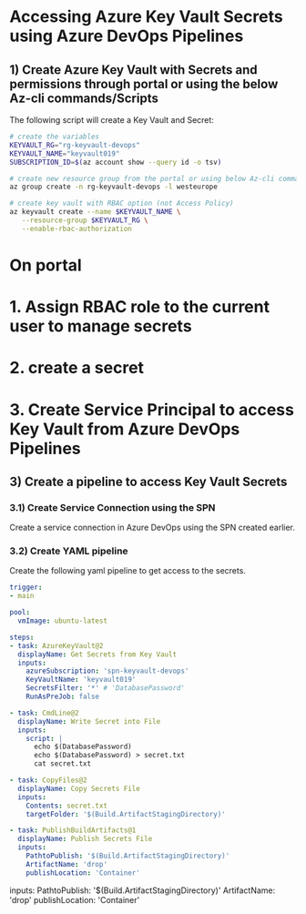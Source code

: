 # Accessing Azure Key Vault Secrets using Azure DevOps Pipelines 

## 1) Create Azure Key Vault with Secrets and permissions through portal or using the below Az-cli commands/Scripts 

The following script will create a Key Vault and Secret:

```bash
# create the variables
KEYVAULT_RG="rg-keyvault-devops"
KEYVAULT_NAME="keyvault019"
SUBSCRIPTION_ID=$(az account show --query id -o tsv)

# create new resource group from the portal or using below Az-cli command
az group create -n rg-keyvault-devops -l westeurope

# create key vault with RBAC option (not Access Policy) 
az keyvault create --name $KEYVAULT_NAME \
   --resource-group $KEYVAULT_RG \
   --enable-rbac-authorization
```

# On portal 
# 1. Assign RBAC role to the current user to manage secrets 
# 2. create a secret
# 3. Create Service Principal to access Key Vault from Azure DevOps Pipelines


## 3) Create a pipeline to access Key Vault Secrets

### 3.1) Create Service Connection using the SPN

Create a service connection in Azure DevOps using the SPN created earlier.

### 3.2) Create YAML pipeline

Create the following yaml pipeline to get access to the secrets.

```yaml
trigger:
- main

pool:
  vmImage: ubuntu-latest

steps:
- task: AzureKeyVault@2
  displayName: Get Secrets from Key Vault
  inputs:
    azureSubscription: 'spn-keyvault-devops'
    KeyVaultName: 'keyvault019'
    SecretsFilter: '*' # 'DatabasePassword'
    RunAsPreJob: false

- task: CmdLine@2
  displayName: Write Secret into File
  inputs:
    script: |
      echo $(DatabasePassword)
      echo $(DatabasePassword) > secret.txt
      cat secret.txt

- task: CopyFiles@2
  displayName: Copy Secrets File
  inputs:
    Contents: secret.txt
    targetFolder: '$(Build.ArtifactStagingDirectory)'

- task: PublishBuildArtifacts@1
  displayName: Publish Secrets File
  inputs:
    PathtoPublish: '$(Build.ArtifactStagingDirectory)'
    ArtifactName: 'drop'
    publishLocation: 'Container'
```

  inputs:
    PathtoPublish: '$(Build.ArtifactStagingDirectory)'
    ArtifactName: 'drop'
    publishLocation: 'Container'
```
